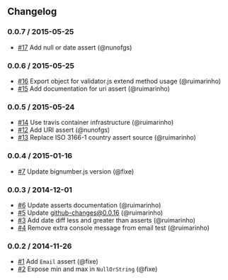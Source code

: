 ## Changelog

### 0.0.7 / 2015-05-25
- [#17](https://github.com/seegno/validator.js-asserts/pull/17) Add null or date assert (@nunofgs)

### 0.0.6 / 2015-05-25
- [#16](https://github.com/seegno/validator.js-asserts/pull/16) Export object for validator.js extend method usage (@ruimarinho)
- [#15](https://github.com/seegno/validator.js-asserts/pull/15) Add documentation for uri assert (@ruimarinho)

### 0.0.5 / 2015-05-24
- [#14](https://github.com/seegno/validator.js-asserts/pull/14) Use travis container infrastructure (@ruimarinho)
- [#12](https://github.com/seegno/validator.js-asserts/pull/12) Add URI assert (@nunofgs)
- [#13](https://github.com/seegno/validator.js-asserts/pull/13) Replace ISO 3166-1 country assert source (@ruimarinho)

### 0.0.4 / 2015-01-16
- [#7](https://github.com/seegno/validator.js-asserts/pull/7) Update bignumber.js version (@fixe)

### 0.0.3 / 2014-12-01
- [#6](https://github.com/seegno/validator.js-asserts/pull/6) Update asserts documentation (@ruimarinho)
- [#5](https://github.com/seegno/validator.js-asserts/pull/5) Update github-changes@0.0.16 (@ruimarinho)
- [#3](https://github.com/seegno/validator.js-asserts/pull/3) Add date diff less and greater than asserts (@ruimarinho)
- [#4](https://github.com/seegno/validator.js-asserts/pull/4) Remove extra console message from email test (@ruimarinho)

### 0.0.2 / 2014-11-26
- [#1](https://github.com/seegno/validator.js-asserts/pull/1) Add `Email` assert (@fixe)
- [#2](https://github.com/seegno/validator.js-asserts/pull/2) Expose min and max in `NullOrString` (@fixe)
